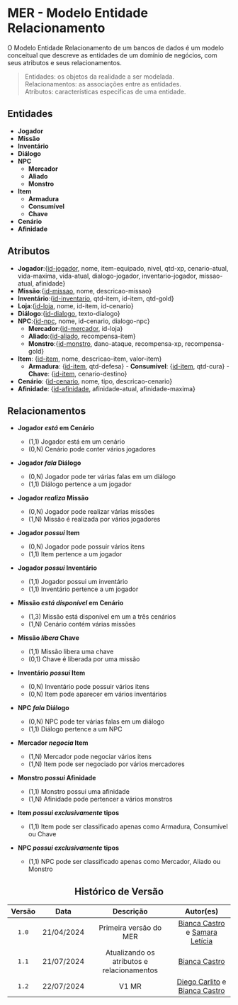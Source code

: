 # MER - Modelo Entidade Relacionamento

O Modelo Entidade Relacionamento de um bancos de dados é um modelo conceitual que descreve as entidades de um domínio de negócios, com seus atributos e seus relacionamentos.

> Entidades: os objetos da realidade a ser modelada.<br>
> Relacionamentos: as associações entre as entidades.<br>
> Atributos: características específicas de uma entidade.<br>


## Entidades

- **Jogador**
- **Missão**
- **Inventário**
- **Diálogo**
- **NPC**
    - **Mercador**
    - **Aliado**
    - **Monstro**
- **Item**
     - **Armadura**
     - **Consumível**
    - **Chave**
- **Cenário**
- **Afinidade**

## Atributos

- **Jogador**:{<ins>id-jogador</ins>, nome, item-equipado, nivel, qtd-xp, cenario-atual, vida-maxima, vida-atual, dialogo-jogador, inventario-jogador, missao-atual, afinidade}
- **Missão**:{<ins>id-missao</ins>, nome, descricao-missao}
- **Inventário**:{<ins>id-inventario</ins>, qtd-item, id-item, qtd-gold}
- **Loja**:{<ins>id-loja</ins>, nome, id-item, id-cenario}
- **Diálogo**:{<ins>id-dialogo</ins>, texto-dialogo}
- **NPC**:{<ins>id-npc</ins>, nome, id-cenario, dialogo-npc}
     - **Mercador**:{<ins>id-mercador</ins>, id-loja}
     - **Aliado**:{<ins>id-aliado</ins>, recompensa-item}
     - **Monstro**:{<ins>id-monstro</ins>, dano-ataque, recompensa-xp, recompensa-gold}
- **Item**: {<ins>id-item</ins>, nome, descricao-item, valor-item}
     - **Armadura**: {<ins>id-item</ins>, qtd-defesa}
      - **Consumível**: {<ins>id-item</ins>, qtd-cura}
      - **Chave**: {<ins>id-item</ins>, cenario-destino}
- **Cenário**: {<ins>id-cenario</ins>, nome, tipo, descricao-cenario}
- **Afinidade**: {<ins>id-afinidade</ins>, afinidade-atual, afinidade-maxima}

## Relacionamentos

- **Jogador _está_ em Cenário**
  - (1,1) Jogador está em um cenário
  - (0,N) Cenário pode conter vários jogadores

- **Jogador _fala_ Diálogo**
  - (0,N) Jogador pode ter várias falas em um diálogo
  - (1,1) Diálogo pertence a um jogador

- **Jogador _realiza_ Missão**
  - (0,N) Jogador pode realizar várias missões
  - (1,N) Missão é realizada por vários jogadores

- **Jogador _possui_ Item**
  - (0,N) Jogador pode possuir vários itens
  - (1,1) Item pertence a um jogador

- **Jogador _possui_ Inventário**
  - (1,1) Jogador possui um inventário
  - (1,1) Inventário pertence a um jogador

- **Missão _está disponível_ em Cenário**
  - (1,3) Missão está disponível em um a três cenários
  - (1,N) Cenário contém várias missões

- **Missão _libera_ Chave**
  - (1,1) Missão libera uma chave
  - (0,1) Chave é liberada por uma missão

- **Inventário _possui_ Item**
  - (0,N) Inventário pode possuir vários itens
  - (0,N) Item pode aparecer em vários inventários

- **NPC _fala_ Diálogo**
  - (0,N) NPC pode ter várias falas em um diálogo
  - (1,1) Diálogo pertence a um NPC

- **Mercador _negocia_ Item**
  - (1,N) Mercador pode negociar vários itens
  - (1,N) Item pode ser negociado por vários mercadores

- **Monstro _possui_ Afinidade**
  - (1,1) Monstro possui uma afinidade
  - (1,N) Afinidade pode pertencer a vários monstros

- **Item _possui exclusivamente_ tipos**
  - (1,1) Item pode ser classificado apenas como Armadura, Consumível ou Chave

- **NPC _possui exclusivamente_ tipos**
  - (1,1) NPC pode ser classificado apenas como Mercador, Aliado ou Monstro

<center>

## Histórico de Versão
| Versão | Data | Descrição | Autor(es) |
| :-: | :-: | :-: | :-: | 
| `1.0`  | 21/04/2024 | Primeira versão  do MER  | [Bianca Castro](https://github.com/BiancaPatrocinio7) e [Samara Letícia](https://github.com/samarawwleticia) |       
| `1.1`  | 21/07/2024 | Atualizando os atributos e relacionamentos | [Bianca Castro](https://github.com/BiancaPatrocinio7)  |                                                              
| `1.2`  | 22/07/2024 | V1 MR       | [Diego Carlito](https://github.com/DiegoCarlito) e [Bianca Castro](https://github.com/BiancaPatrocinio7)|         
</center>